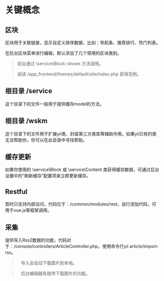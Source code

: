 # 关键概念

## 区块

区块用于关联链接，显示自定义排序数据，比如：导航条、推荐排行、热门列表。

在后台区块菜单进行编辑，默认添加了几个常用的区块类别。

>    前台通过 \service\Block::shows 方法调用。
>
>    阅读 /app_frontend/themes/default/site/index.php 获得范例。

## 根目录 /service

这个目录下的文件一般用于提供缓存model的方法。

## 根目录 /wskm

这个目录下的文件用于扩展yii类、封装第三方类库等辅助作用。如果yii已有的类无法帮助你，你可以在此目录中寻找帮助。

## 缓存更新

如果你使用的 \service\Block 或 \service\Content 类获得缓存数据，可通过后台设置中的“刷新缓存”配置项来立即更新缓存。

## Restful

暂时只支持内部访问，代码位于：/common/modules/rest，自行添加代码，可用于vue.js等框架调用。

## 采集

提供导入Rss2数据的功能，代码对于：/console/controllers/ArticleController.php，使用命令行yii article/import-rss。

>    导入会自动下载图片到本地。

>    后台编辑器有提供下载图片的功能。

